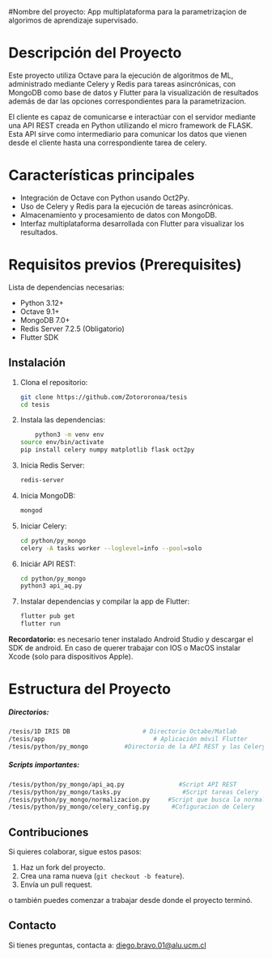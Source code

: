#Nombre del proyecto:
App multiplataforma para la parametrizaçion de algorimos de aprendizaje supervisado.
# Descripción del Proyecto
Este proyecto utiliza Octave para la ejecución de algoritmos de ML, administrado mediante Celery y Redis para tareas asincrónicas, con MongoDB como base de datos y Flutter para la visualización de resultados además de dar las opciones correspondientes para la parametrizacion.

El cliente es capaz de comunicarse e interactúar con el servidor mediante una API REST creada en Python utilizando el micro framework de FLASK. Esta API sirve como intermediario para comunicar los datos que vienen desde el cliente hasta una correspondiente tarea de celery.

# Características principales
- Integración de Octave con Python usando Oct2Py.
- Uso de Celery y Redis para la ejecución de tareas asincrónicas.
- Almacenamiento y procesamiento de datos con MongoDB.
- Interfaz multiplataforma desarrollada con Flutter para visualizar los resultados.

# Requisitos previos (Prerequisites)
Lista de dependencias necesarias:
- Python 3.12+
- Octave 9.1+
- MongoDB 7.0+
- Redis Server 7.2.5 (Obligatorio)
- Flutter SDK

## Instalación

1. Clona el repositorio:
    ```bash
    git clone https://github.com/Zotororonoa/tesis
    cd tesis
    ```

2. Instala las dependencias:
    ```bash
    	python3 -m venv env
	source env/bin/activate
	pip install celery numpy matplotlib flask oct2py 
    ```

3. Inicia Redis Server:
    ```bash
    redis-server
    ```

4. Inicia MongoDB:
    ```bash
    mongod
    ```

5.  Iniciar Celery:
    ```bash
    cd python/py_mongo
	celery -A tasks worker --loglevel=info --pool=solo   
    ```

6. Iniciár API REST:

    ```bash
    cd python/py_mongo
	python3 api_aq.py     
    ```

7. Instalar dependencias y compilar la app de Flutter:
    ```bash
    flutter pub get
    flutter run
    ```
**Recordatorio:** es necesario tener instalado Android Studio y descargar el SDK de android. En caso de querer trabajar con IOS o MacOS instalar Xcode (solo para dispositivos Apple).

# Estructura del Proyecto
##### Directorios:

```bash
/tesis/1D IRIS DB                    # Directorio Octabe/Matlab
/tesis/app                              # Aplicación móvil Flutter
/tesis/python/py_mongo          #Directorio de la API REST y las Celery taks

```

##### Scripts importantes:
```bash
/tesis/python/py_mongo/api_aq.py               #Script API REST
/tesis/python/py_mongo/tasks.py                 #Script tareas Celery
/tesis/python/py_mongo/normalizacion.py     #Script que busca la normalización de los datos 
/tesis/python/py_mongo/celery_config.py      #Cofiguracion de Celery
```


## Contribuciones
Si quieres colaborar, sigue estos pasos:

1. Haz un fork del proyecto.
2. Crea una rama nueva (`git checkout -b feature`).
3. Envía un pull request.

o también puedes comenzar a trabajar desde donde el proyecto terminó.

## Contacto
Si tienes preguntas, contacta a: diego.bravo.01@alu.ucm.cl


